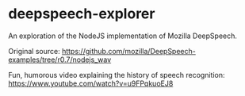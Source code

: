 # deepspeech-explorer
An exploration of the NodeJS implementation of Mozilla DeepSpeech.

Original source: https://github.com/mozilla/DeepSpeech-examples/tree/r0.7/nodejs_wav

Fun, humorous video explaining the history of speech recognition: https://www.youtube.com/watch?v=u9FPqkuoEJ8
